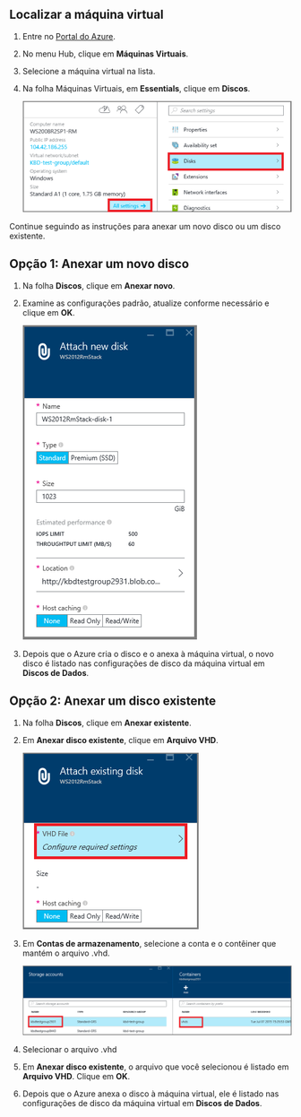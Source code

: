 


## <a name="find-the-virtual-machine"></a>Localizar a máquina virtual
1. Entre no [Portal do Azure](https://portal.azure.com/).
2. No menu Hub, clique em **Máquinas Virtuais**.
3. Selecione a máquina virtual na lista.
4. Na folha Máquinas Virtuais, em **Essentials**, clique em **Discos**.
   
    ![Abrir configurações de disco](./media/virtual-machines-common-attach-disk-portal/find-disk-settings.png)

Continue seguindo as instruções para anexar um novo disco ou um disco existente.

## <a name="option-1:-attach-a-new-disk"></a>Opção 1: Anexar um novo disco
1. Na folha **Discos**, clique em **Anexar novo**.
2. Examine as configurações padrão, atualize conforme necessário e clique em **OK**.
   
   ![Analisar configurações de disco](./media/virtual-machines-common-attach-disk-portal/attach-new.png)
3. Depois que o Azure cria o disco e o anexa à máquina virtual, o novo disco é listado nas configurações de disco da máquina virtual em **Discos de Dados**.

## <a name="option-2:-attach-an-existing-disk"></a>Opção 2: Anexar um disco existente
1. Na folha **Discos**, clique em **Anexar existente**.
2. Em **Anexar disco existente**, clique em **Arquivo VHD**.
   
   ![Anexar disco existente](./media/virtual-machines-common-attach-disk-portal/attach-existing.png)
3. Em **Contas de armazenamento**, selecione a conta e o contêiner que mantém o arquivo .vhd.
   
   ![Localização do VHD](./media/virtual-machines-common-attach-disk-portal/find-storage-container.png)
4. Selecionar o arquivo .vhd
5. Em **Anexar disco existente**, o arquivo que você selecionou é listado em **Arquivo VHD**. Clique em **OK**.
6. Depois que o Azure anexa o disco à máquina virtual, ele é listado nas configurações de disco da máquina virtual em **Discos de Dados**.

<!--HONumber=Oct16_HO2-->


